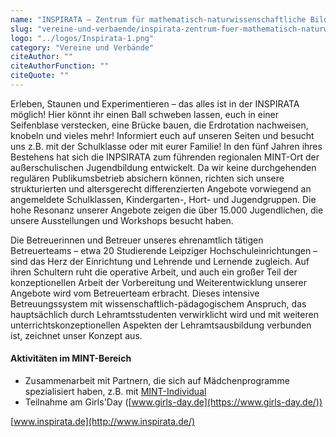 ```yaml
---
name: "INSPIRATA – Zentrum für mathematisch-naturwissenschaftliche Bildung e.V."
slug: "vereine-und-verbaende/inspirata-zentrum-fuer-mathematisch-naturwissenschaftliche-bildung-e-v"
logo: "../logos/Inspirata-1.png"
category: "Vereine und Verbände"
citeAuthor: ""
citeAuthorFunction: ""
citeQuote: ""
---
```


Erleben, Staunen und Experimentieren – das alles ist in der INSPIRATA möglich! Hier könnt ihr einen Ball schweben lassen, euch in einer Seifenblase verstecken, eine Brücke bauen, die Erdrotation nachweisen, knobeln und vieles mehr! Informiert euch auf unseren Seiten und besucht uns z.B. mit der Schulklasse oder mit eurer Familie! In den fünf Jahren ihres Bestehens hat sich die INPSIRATA zum führenden regionalen MINT-Ort der außerschulischen Jugendbildung entwickelt. Da wir keine durchgehenden regulären Publikumsbetrieb absichern können, richten sich unsere strukturierten und altersgerecht differenzierten Angebote vorwiegend an angemeldete Schulklassen, Kindergarten-, Hort- und Jugendgruppen. Die hohe Resonanz unserer Angebote zeigen die über 15.000 Jugendlichen, die unsere Ausstellungen und Workshops besucht haben.

Die Betreuerinnen und Betreuer unseres ehrenamtlich tätigen Betreuerteams – etwa 20 Studierende Leipziger Hochschuleinrichtungen – sind das Herz der Einrichtung und Lehrende und Lernende zugleich. Auf ihren Schultern ruht die operative Arbeit, und auch ein großer Teil der konzeptionellen Arbeit der Vorbereitung und Weiterentwicklung unserer Angebote wird vom Betreuerteam erbracht. Dieses intensive Betreuungssystem mit wissenschaftlich-pädagogischem Anspruch, das hauptsächlich durch Lehramtsstudenten verwirklicht wird und mit weiteren unterrichtskonzeptionellen Aspekten der Lehramtsausbildung verbunden ist, zeichnet unser Konzept aus.

#### Aktivitäten im MINT-Bereich

- Zusammenarbeit mit Partnern, die sich auf Mädchenprogramme spezialisiert haben, z.B. mit [MINT-Individual](http://mint-individual.de/)
- Teilnahme am Girls'Day ([www.girls-day.de](https://www.girls-day.de/))

[www.inspirata.de](http://www.inspirata.de/)
